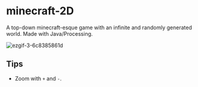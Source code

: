 # minecraft-2D
A top-down minecraft-esque game with an infinite and randomly generated world. Made with Java/Processing.

![ezgif-3-6c8385861d](https://github.com/akerfel/minecraft-2D/assets/45148959/94e0995a-d569-4ace-8449-1f432e0a2ca6)

## Tips
* Zoom with `+` and `-`.
